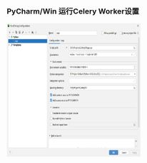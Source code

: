 ### PyCharm/Win 运行Celery Worker设置

<img alt="CirclePacking" src="https://github.com/Harpsichord1207/CeleryS3/blob/master/images/1.png" width="300" height="300">
